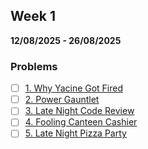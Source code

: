 ## Week 1

**12/08/2025 - 26/08/2025**

### Problems
- [ ] [1. Why Yacine Got Fired](./1.%20Why%20Yacine%20Got%20Fired/README.md)
- [ ] [2. Power Gauntlet](./2.%20Power%20Gauntlet/README.md)
- [ ] [3. Late Night Code Review](./3.%20Late%20Night%20Code%20Review/README.md)
- [ ] [4. Fooling Canteen Cashier](./4.%20Fooling%20Canteen%20Cashier/README.md)
- [ ] [5. Late Night Pizza Party](./5.%20Late%20Night%20Pizza%20Party/README.md)
